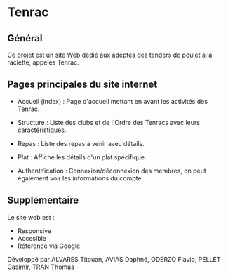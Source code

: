 # Tenrac

## Général
Ce projet est un site Web dédié aux adeptes des tenders de poulet à la raclette, appelés Tenrac.

## Pages principales du site internet
- Accueil (index) : Page d'accueil mettant en avant les activités des Tenrac.

- Structure : Liste des clubs et de l'Ordre des Tenracs avec leurs caractéristiques.

- Repas : Liste des repas à venir avec détails.

- Plat : Affiche les détails d'un plat spécifique.

- Authentification : Connexion/déconnexion des membres, on peut également voir les informations du compte.

## Supplémentaire

Le site web est :
- Responsive
- Accesible
- Référencé via Google

Développé par ALVARES Titouan, AVIAS Daphné, ODERZO Flavio, PELLET Casimir, TRAN Thomas